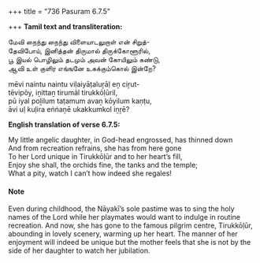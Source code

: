 +++
title = "736 Pasuram 6.7.5"

+++
**Tamil text and transliteration:**

மேவி நைந்து நைந்து விளையாடலுறாள் என் சிறுத்-  
தேவிபோய், இனித்தன் திருமால் திருக்கோளூரில்,  
பூ இயல் பொழிலும் தடமும் அவன் கோயிலும் கண்டு,  
ஆவி உள் குளிர எங்ஙனே உகக்கும்கொல் இன்றே?

mēvi naintu naintu viḷaiyāṭaluṟāḷ eṉ ciṟut-  
tēvipōy, iṉittaṉ tirumāl tirukkōḷūril,  
pū iyal poḻilum taṭamum avaṉ kōyilum kaṇṭu,  
āvi uḷ kuḷira eṅṅaṉē ukakkumkol iṉṟē?

**English translation of verse 6.7.5:**

My little angelic daughter, in God-head engrossed, has thinned down  
And from recreation refrains, she has from here gone  
To her Lord unique in Tirukkōḷūr and to her heart’s fill,  
Enjoy she shall, the orchids fine, the tanks and the temple;  
What a pity, watch I can’t how indeed she regales!

#### Note

Even during childhood, the Nāyakī’s sole pastime was to sing the holy names of the Lord while her playmates would want to indulge in routine recreation. And now, she has gone to the famous pilgrim centre, Tirukkōḷūr, abounding in lovely scenery, warming up her heart. The manner of her enjoyment will indeed be unique but the mother feels that she is not by the side of her daughter to watch her jubilation.


